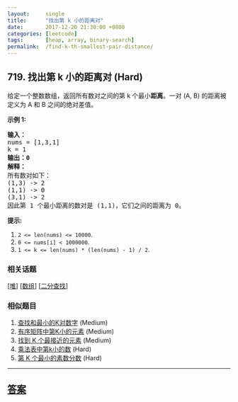 ```yaml
---
layout:     single
title:      "找出第 k 小的距离对"
date:       2017-12-20 21:30:00 +0800
categories: [leetcode]
tags:       [heap, array, binary-search]
permalink:  /find-k-th-smallest-pair-distance/
---
```


## 719. 找出第 k 小的距离对 (Hard)

<p>给定一个整数数组，返回所有数对之间的第 k 个最小<strong>距离</strong>。一对 (A, B) 的距离被定义为 A 和 B 之间的绝对差值。</p>

<p><strong>示例 1:</strong></p>

<pre>
<strong>输入：</strong>
nums = [1,3,1]
k = 1
<strong>输出：0</strong> 
<strong>解释：</strong>
所有数对如下：
(1,3) -&gt; 2
(1,1) -&gt; 0
(3,1) -&gt; 2
因此第 1 个最小距离的数对是 (1,1)，它们之间的距离为 0。
</pre>

<p><strong>提示:</strong></p>

<ol>
	<li><code>2 &lt;= len(nums) &lt;= 10000</code>.</li>
	<li><code>0 &lt;= nums[i] &lt; 1000000</code>.</li>
	<li><code>1 &lt;= k &lt;= len(nums) * (len(nums) - 1) / 2</code>.</li>
</ol>

### 相关话题
  [[堆](https://github.com/openset/leetcode/tree/master/tag/heap/README.md)]
  [[数组](https://github.com/openset/leetcode/tree/master/tag/array/README.md)]
  [[二分查找](https://github.com/openset/leetcode/tree/master/tag/binary-search/README.md)]

### 相似题目
  1. [查找和最小的K对数字](/find-k-pairs-with-smallest-sums) (Medium)
  1. [有序矩阵中第K小的元素](/kth-smallest-element-in-a-sorted-matrix) (Medium)
  1. [找到 K 个最接近的元素](/find-k-closest-elements) (Medium)
  1. [乘法表中第k小的数](/kth-smallest-number-in-multiplication-table) (Hard)
  1. [第 K 个最小的素数分数](/k-th-smallest-prime-fraction) (Hard)

---

## [答案](https://github.com/openset/leetcode/tree/master/problems/find-k-th-smallest-pair-distance)
